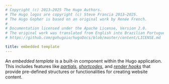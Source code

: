 ```yaml
---
# Copyright (c) 2013–2025 The Hugo Authors.
# The Hugo logos are copyright (c) Steve Francia 2013–2025.
# The Hugo Gopher is based on an original work by Renée French.
#
# Documentation licensed under the Apache License, Version 2.0.
# The original work was translated from English into Brazilian Portuguese.
# https://github.com/gohugoio/hugoDocs/blob/master/content/LICENSE.md

title: embedded template
---
```


An _embedded template_ is a built-in component within the Hugo application. This includes features like [_partials_](g), [_shortcodes_](g), and [_render hooks_](g) that provide pre-defined structures or functionalities for creating website content.
